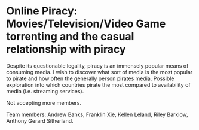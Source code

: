 Online Piracy: Movies/Television/Video Game torrenting and the casual relationship with piracy
===============================================================
Despite its questionable legality, piracy is an immensely popular means of consuming media. I wish to discover what sort of media is the most popular to pirate and 
how often the generally person pirates media. Possible exploration into which countries pirate the most compared to availability of media (i.e. streaming services).

Not accepting more members.

Team members: Andrew Banks, Franklin Xie, Kellen Leland, Riley Barklow, Anthony Gerard Sitherland.

